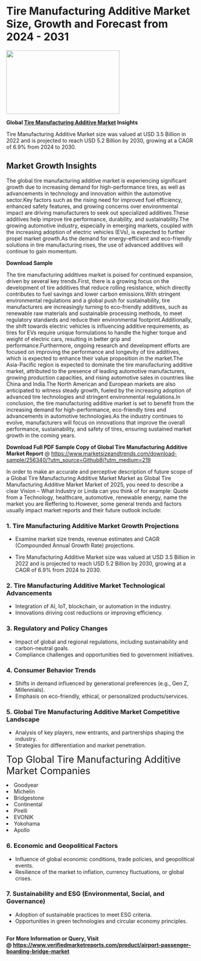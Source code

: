<H1>Tire Manufacturing Additive Market Size, Growth and Forecast from 2024 - 2031</H1><img class="aligncenter size-medium wp-image-584254" src="https://thirdeyenews.in/wp-content/uploads/2024/09/Global-Market-Research-300x168.jpeg" alt="" width="300" height="168" /><p><strong>Global&nbsp;<a href="https://www.marketsizeandtrends.com/download-sample/256340/?utm_source=Github8j?utm_medium=219">Tire Manufacturing Additive Market</a> Insights</strong></p><p>Tire Manufacturing Additive Market size was valued at USD 3.5 Billion in 2022 and is projected to reach USD 5.2 Billion by 2030, growing at a CAGR of 6.9% from 2024 to 2030.</p><p><h2>Market Growth Insights</h2> <p>The global tire manufacturing additive market is experiencing significant growth due to increasing demand for high-performance tires, as well as advancements in technology and innovation within the automotive sector.Key factors such as the rising need for improved fuel efficiency, enhanced safety features, and growing concerns over environmental impact are driving manufacturers to seek out specialized additives.These additives help improve tire performance, durability, and sustainability.The growing automotive industry, especially in emerging markets, coupled with the increasing adoption of electric vehicles (EVs), is expected to further propel market growth.As the demand for energy-efficient and eco-friendly solutions in tire manufacturing rises, the use of advanced additives will continue to gain momentum.</p> <p><strong>Download Sample</strong></p> <p>The tire manufacturing additives market is poised for continued expansion, driven by several key trends.First, there is a growing focus on the development of tire additives that reduce rolling resistance, which directly contributes to fuel savings and lower carbon emissions.With stringent environmental regulations and a global push for sustainability, tire manufacturers are increasingly turning to eco-friendly additives, such as renewable raw materials and sustainable processing methods, to meet regulatory standards and reduce their environmental footprint.Additionally, the shift towards electric vehicles is influencing additive requirements, as tires for EVs require unique formulations to handle the higher torque and weight of electric cars, resulting in better grip and performance.Furthermore, ongoing research and development efforts are focused on improving the performance and longevity of tire additives, which is expected to enhance their value proposition in the market.The Asia-Pacific region is expected to dominate the tire manufacturing additive market, attributed to the presence of leading automotive manufacturers, growing production capacities, and rising automotive sales in countries like China and India.The North American and European markets are also anticipated to witness steady growth, fueled by the increasing adoption of advanced tire technologies and stringent environmental regulations.In conclusion, the tire manufacturing additive market is set to benefit from the increasing demand for high-performance, eco-friendly tires and advancements in automotive technologies.As the industry continues to evolve, manufacturers will focus on innovations that improve the overall performance, sustainability, and safety of tires, ensuring sustained market growth in the coming years.</p> <p><span class=""><strong>Download Full PDF Sample Copy of Global Tire Manufacturing Additive Market Report</strong> @ <a href="https://www.marketsizeandtrends.com/download-sample/256340/?utm_source=Github8j?utm_medium=219" target="_blank">https://www.marketsizeandtrends.com/download-sample/256340/?utm_source=Github8j?utm_medium=219</a></span></p><p>In order to make an accurate and perceptive description of future scope of a Global&nbsp;Tire Manufacturing Additive Market Market as Global&nbsp;Tire Manufacturing Additive Market Market of 2025, you need to describe a clear Vision &ndash; What Industry or Linda can you think of for example: Quote from a Technology, healthcare, automotive, renewable energy, name the market you are Reffering to.However, some general trends and factors usually impact market reports and their future outlook include:</p><h3>1.&nbsp;<strong>Tire Manufacturing Additive Market Growth Projections</strong></h3><ul><li>Examine market size trends, revenue estimates and CAGR (Compounded Annual Growth Rate) projections.</li><li><p>Tire Manufacturing Additive Market size was valued at USD 3.5 Billion in 2022 and is projected to reach USD 5.2 Billion by 2030, growing at a CAGR of 6.9% from 2024 to 2030.</p></li></ul><h3>2.&nbsp;<strong>Tire Manufacturing Additive Market Technological Advancements</strong></h3><ul><li>Integration of AI, IoT, blockchain, or automation in the industry.</li><li>Innovations driving cost reductions or improving efficiency.</li></ul><h3>3.&nbsp;<strong>Regulatory and Policy Changes</strong></h3><ul><li>Impact of global and regional regulations, including sustainability and carbon-neutral goals.</li><li>Compliance challenges and opportunities tied to government initiatives.</li></ul><h3>4.&nbsp;<strong>Consumer Behavior Trends</strong></h3><ul><li>Shifts in demand influenced by generational preferences (e.g., Gen Z, Millennials).</li><li>Emphasis on eco-friendly, ethical, or personalized products/services.</li></ul><h3>5.&nbsp;<strong>Global Tire Manufacturing Additive Market Competitive Landscape</strong></h3><ul><li>Analysis of key players, new entrants, and partnerships shaping the industry.</li><li>Strategies for differentiation and market penetration.</li></ul><p data-pm-slice="1 1 []"><span style="color: inherit; font-family: inherit; font-size: 25px;">Top Global Tire Manufacturing Additive Market Companies</span></p><div class="" data-test-id=""><p><li>Goodyear</li><li> Michelin</li><li> Bridgestone</li><li> Continental</li><li> Pirelli</li><li> EVONIK</li><li> Yokohama</li><li> Apollo</li></p></div><h3>6.&nbsp;<strong>Economic and Geopolitical Factors</strong></h3><ul><li>Influence of global economic conditions, trade policies, and geopolitical events.</li><li>Resilience of the market to inflation, currency fluctuations, or global crises.</li></ul><h3>7.&nbsp;<strong>Sustainability and ESG (Environmental, Social, and Governance)</strong></h3><ul><li>Adoption of sustainable practices to meet ESG criteria.</li><li>Opportunities in green technologies and circular economy principles.</li></ul><h2><strong style="font-size: 14px;">For More Information or Query, Visit @&nbsp;</strong><a style="background-color: #ffffff; font-size: 14px;" href="https://www.marketsizeandtrends.com/report/tire-manufacturing-additive-market/" target="_blank">https://www.verifiedmarketreports.com/product/airport-passenger-boarding-bridge-market</a></h2>